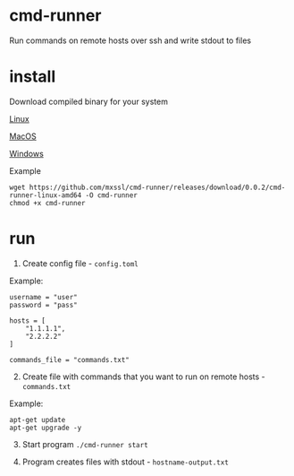 # cmd-runner

Run commands on remote hosts over ssh and write stdout to files

# install

Download compiled binary for your system

[Linux](https://github.com/mxssl/cmd-runner/releases/download/0.0.2/cmd-runner-linux-amd64)

[MacOS](https://github.com/mxssl/cmd-runner/releases/download/0.0.2/cmd-runner-darwin-amd64)

[Windows](https://github.com/mxssl/cmd-runner/releases/download/0.0.2/cmd-runner-windows-amd64)

Example
```
wget https://github.com/mxssl/cmd-runner/releases/download/0.0.2/cmd-runner-linux-amd64 -O cmd-runner
chmod +x cmd-runner
```

# run

1. Create config file - `config.toml`

Example:
```
username = "user"
password = "pass"

hosts = [
	"1.1.1.1",
	"2.2.2.2"
]

commands_file = "commands.txt"
```

2. Create file with commands that you want to run on remote hosts - `commands.txt`

Example:
```
apt-get update
apt-get upgrade -y
```

3. Start program `./cmd-runner start`

4. Program creates files with stdout - `hostname-output.txt`

